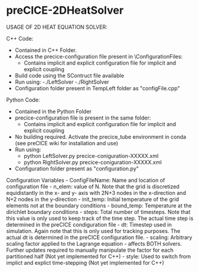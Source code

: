 # preCICE-2DHeatSolver

USAGE OF 2D HEAT EQUATION SOLVER:


C++ Code:
- Contained in C++ Folder.
- Access the precice-configuration file present in \ConfigurationFiles:
	- Contains implicit and explicit configuration file for implicit and explicit coupling
- Build code using the SContruct file available
- Run using:
	 -./LeftSolver
	 -./RightSolver
- Configuration folder present in TempLeft folder as "configFile.cpp"

Python Code:
- Contained in the Python Folder
- precice-configuration file is present in the same folder:
	- Contains implicit and explicit configuration file for implicit and explicit coupling
- No building required. Activate the precice_tube environment in conda (see preCICE wiki for installation and use)
- Run using:
	- python LeftSolver.py precice-coniguration-XXXXX.xml
	- python RightSolver.py precice-coniguration-XXXXX.xml
- Configuration folder present as "configuration.py"


Configuration Variables
	- ConfigFileName: 	Name and location of configuration file
	- n_elem: 			value of N. Note that the grid is discretized equidistantly in the x- and y- axis with 2N+3 nodes 						in the x-direction and N+2 nodes in the y-direction
	- init_temp:		Initial temperature of the grid elements not at the boundary conditions
	- bound_temp:		Temperature at the dirichlet boundary conditions
	- steps:			Total number of timesteps. Note that this value is only used to keep track of the time step. The 						actual time step is determined in the preCICE condiguration file
	- dt:				Timestep used in simulation. Again note that this is only used for tracking purposes. The actual 						dt is determined in the preCICE configuration file.
	- scaling:			Arbitrary scaling factor applied to the Lagrange equation - affects BOTH solvers. Further updates 						required to manually manipulate the factor for each partitioned half (Not yet implemented for 						  C++)
	- style:			Used to switch from implict and explict time-stepping (Not yet implemented for C++)